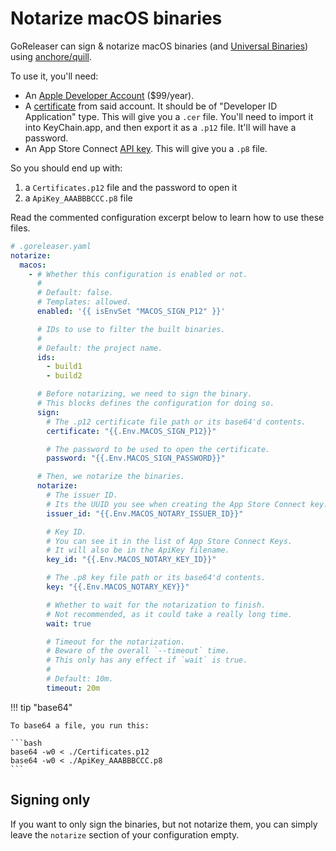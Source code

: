 # Notarize macOS binaries

GoReleaser can sign & notarize macOS binaries
(and [Universal Binaries][unibin]) using [anchore/quill][quill].

To use it, you'll need:

- An [Apple Developer Account](https://developer.apple.com/) ($99/year).
- A [certificate](https://developer.apple.com/account/resources/certificates/add)
  from said account. It should be of "Developer ID Application" type.
  This will give you a `.cer` file. You'll need to import it into KeyChain.app,
  and then export it as a `.p12` file. It'll will have a password.
- An App Store Connect
  [API key](https://appstoreconnect.apple.com/access/integrations/api/new).
  This will give you a `.p8` file.

So you should end up with:

1. a `Certificates.p12` file and the password to open it
1. a `ApiKey_AAABBBCCC.p8` file

Read the commented configuration excerpt below to learn how to use these files.

```yaml
# .goreleaser.yaml
notarize:
  macos:
    - # Whether this configuration is enabled or not.
      #
      # Default: false.
      # Templates: allowed.
      enabled: '{{ isEnvSet "MACOS_SIGN_P12" }}'

      # IDs to use to filter the built binaries.
      #
      # Default: the project name.
      ids:
        - build1
        - build2

      # Before notarizing, we need to sign the binary.
      # This blocks defines the configuration for doing so.
      sign:
        # The .p12 certificate file path or its base64'd contents.
        certificate: "{{.Env.MACOS_SIGN_P12}}"

        # The password to be used to open the certificate.
        password: "{{.Env.MACOS_SIGN_PASSWORD}}"

      # Then, we notarize the binaries.
      notarize:
        # The issuer ID.
        # Its the UUID you see when creating the App Store Connect key.
        issuer_id: "{{.Env.MACOS_NOTARY_ISSUER_ID}}"

        # Key ID.
        # You can see it in the list of App Store Connect Keys.
        # It will also be in the ApiKey filename.
        key_id: "{{.Env.MACOS_NOTARY_KEY_ID}}"

        # The .p8 key file path or its base64'd contents.
        key: "{{.Env.MACOS_NOTARY_KEY}}"

        # Whether to wait for the notarization to finish.
        # Not recommended, as it could take a really long time.
        wait: true

        # Timeout for the notarization.
        # Beware of the overall `--timeout` time.
        # This only has any effect if `wait` is true.
        #
        # Default: 10m.
        timeout: 20m
```

<!-- md:templates -->

!!! tip "base64"

    To base64 a file, you run this:

    ```bash
    base64 -w0 < ./Certificates.p12
    base64 -w0 < ./ApiKey_AAABBBCCC.p8
    ```

## Signing only

<!-- md:version v2.1 -->

If you want to only sign the binaries, but not notarize them, you can simply
leave the `notarize` section of your configuration empty.

[unibin]: ./universalbinaries.md
[quill]: https://github.com/anchore/quill
